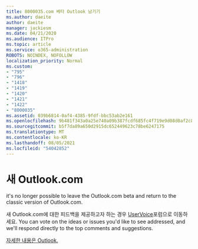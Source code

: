 ```yaml
---
title: 8000035.com 베타 Outlook 남기기
ms.author: daeite
author: daeite
manager: jackiesm
ms.date: 04/21/2020
ms.audience: ITPro
ms.topic: article
ms.service: o365-administration
ROBOTS: NOINDEX, NOFOLLOW
localization_priority: Normal
ms.custom:
- "795"
- "796"
- "1418"
- "1419"
- "1420"
- "1421"
- "1422"
- "8000035"
ms.assetid: 039b6814-0af4-4385-9fdf-bbc53ab2e161
ms.openlocfilehash: 9b481f343a0a25e740a09b387fcdf685fc4f719e9d08d0af2c885f7441ff1b23
ms.sourcegitcommit: b5f7da89a650d2915dc652449623c78be6247175
ms.translationtype: MT
ms.contentlocale: ko-KR
ms.lasthandoff: 08/05/2021
ms.locfileid: "54042852"
---
```

# <a name="the-new-outlookcom"></a>새 Outlook.com

it's no longer possible to leave the Outlook.com beta and return to the classic version of Outlook.com.
  
새 Outlook.com에 대한 피드백을 제공하고자 하는 경우 [UserVoice](https://go.microsoft.com/fwlink/p/?linkid=851599)포럼으로 이동하세요. You can vote on the ideas or issues you'd like to see addressed, and we'll respond directly to the top comments and suggestions.
  
[자세한 내용은 Outlook.](https://go.microsoft.com/fwlink/p/?linkid=874356)
  